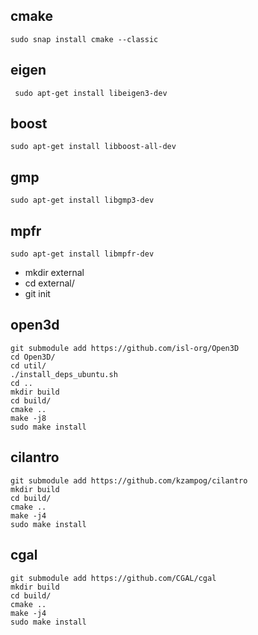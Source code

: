   
  ## cmake
    sudo snap install cmake --classic
  
 
  
  
  ## eigen
     sudo apt-get install libeigen3-dev
  
  
  
  ## boost
    sudo apt-get install libboost-all-dev

  ## gmp
    sudo apt-get install libgmp3-dev
  ## mpfr
    sudo apt-get install libmpfr-dev

  - mkdir external
  - cd external/
  - git init
  
  
  ## open3d
 
    git submodule add https://github.com/isl-org/Open3D
    cd Open3D/
    cd util/
    ./install_deps_ubuntu.sh
    cd ..
    mkdir build
    cd build/
    cmake ..
    make -j8
    sudo make install
  
  
  
  ## cilantro
    git submodule add https://github.com/kzampog/cilantro
    mkdir build
    cd build/
    cmake ..
    make -j4
    sudo make install

  ## cgal
    git submodule add https://github.com/CGAL/cgal
    mkdir build
    cd build/
    cmake ..
    make -j4
    sudo make install
  
  
  
  
  
  

